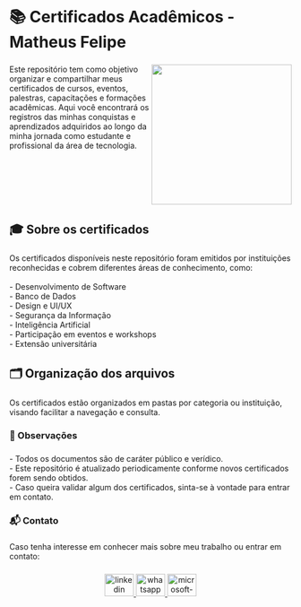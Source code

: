 <br clear="both">

<h1 align="left">📚 Certificados Acadêmicos - Matheus Felipe</h1>

###

<img align="right" height="250" src="https://i.imgur.com/RIXBVQv.png"  />

###

<p align="left">Este repositório tem como objetivo organizar e compartilhar meus certificados de cursos, eventos, palestras, capacitações e formações acadêmicas. Aqui você encontrará os registros das minhas conquistas e aprendizados adquiridos ao longo da minha jornada como estudante e profissional da área de tecnologia.</p>

###

<br clear="both">

<h2 align="left">🎓 Sobre os certificados</h2>

###

<p align="left">Os certificados disponíveis neste repositório foram emitidos por instituições reconhecidas e cobrem diferentes áreas de conhecimento, como:<br><br>- Desenvolvimento de Software<br>- Banco de Dados<br>- Design e UI/UX<br>- Segurança da Informação<br>- Inteligência Artificial<br>- Participação em eventos e workshops<br>- Extensão universitária</p>

###

<h2 align="left">🗂️ Organização dos arquivos</h2>

###

<p align="left">Os certificados estão organizados em pastas por categoria ou instituição, visando facilitar a navegação e consulta.</p>

###

<h3 align="left">📌 Observações</h3>

###

<p align="left">- Todos os documentos são de caráter público e verídico.<br>- Este repositório é atualizado periodicamente conforme novos certificados forem sendo obtidos.<br>- Caso queira validar algum dos certificados, sinta-se à vontade para entrar em contato.</p>

###

<h3 align="left">📬 Contato</h3>

###

<p align="left">Caso tenha interesse em conhecer mais sobre meu trabalho ou entrar em contato:</p>

###

<div align="center">
  <a href="https://www.linkedin.com/in/matheus-felipe-correa-29b262265" target="_blank">
    <img src="https://raw.githubusercontent.com/maurodesouza/profile-readme-generator/master/src/assets/icons/social/linkedin/default.svg" width="52" height="40" alt="linkedin logo" />
  </a>
  <a href="https://wa.me/5531971677934" target="_blank">
    <img src="https://raw.githubusercontent.com/maurodesouza/profile-readme-generator/master/src/assets/icons/social/whatsapp/default.svg" width="52" height="40" alt="whatsapp logo" />
  </a>
  <a href="mailto:matheusfelipecorreasilva@hotmail.com">
    <img src="https://raw.githubusercontent.com/maurodesouza/profile-readme-generator/master/src/assets/icons/social/microsoft-outlook/default.svg" width="52" height="40" alt="microsoft-outlook logo" />
  </a>
</div>


###
